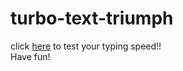 # turbo-text-triumph
click [here](https://hsimransidhu.github.io/turbo-text-triumph/) to test your typing speed!!
<br>
Have fun!
